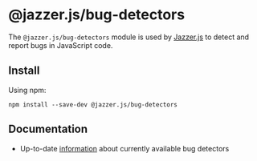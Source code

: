 # @jazzer.js/bug-detectors

The `@jazzer.js/bug-detectors` module is used by
[Jazzer.js](https://github.com/CodeIntelligenceTesting/jazzer.js#readme) to
detect and report bugs in JavaScript code.

## Install

Using npm:

```shell
npm install --save-dev @jazzer.js/bug-detectors
```

## Documentation

- Up-to-date
  [information](https://github.com/CodeIntelligenceTesting/jazzer.js/blob/main/docs/fuzz-settings.md#bug-detectors)
  about currently available bug detectors
